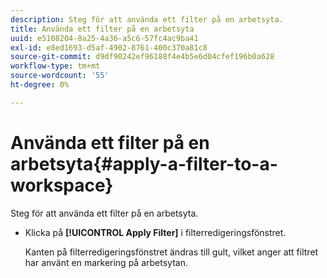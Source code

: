 ```yaml
---
description: Steg för att använda ett filter på en arbetsyta.
title: Använda ett filter på en arbetsyta
uuid: e5108204-8a25-4a36-a5c6-57fc4ac9ba41
exl-id: e8ed1693-d5af-4902-8761-400c370a81c8
source-git-commit: d9df90242ef96188f4e4b5e6d04cfef196b0a628
workflow-type: tm+mt
source-wordcount: '55'
ht-degree: 0%

---
```


# Använda ett filter på en arbetsyta{#apply-a-filter-to-a-workspace}

Steg för att använda ett filter på en arbetsyta.

* Klicka på **[!UICONTROL Apply Filter]** i filterredigeringsfönstret.

   Kanten på filterredigeringsfönstret ändras till gult, vilket anger att filtret har använt en markering på arbetsytan.

